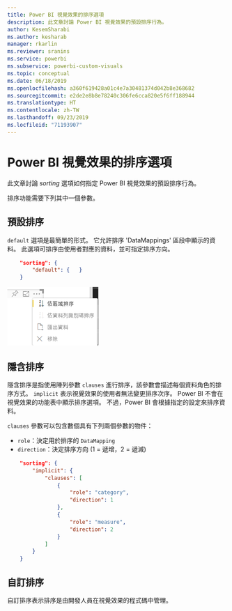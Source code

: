 ```yaml
---
title: Power BI 視覺效果的排序選項
description: 此文章討論 Power BI 視覺效果的預設排序行為。
author: KesemSharabi
ms.author: kesharab
manager: rkarlin
ms.reviewer: sranins
ms.service: powerbi
ms.subservice: powerbi-custom-visuals
ms.topic: conceptual
ms.date: 06/18/2019
ms.openlocfilehash: a360f619428a01c4e7a30481374d042b8e368682
ms.sourcegitcommit: e2de2e8b8e78240c306fe6cca820e5f6ff188944
ms.translationtype: HT
ms.contentlocale: zh-TW
ms.lasthandoff: 09/23/2019
ms.locfileid: "71193907"
---
```

# <a name="sorting-options-for-power-bi-visuals"></a>Power BI 視覺效果的排序選項

此文章討論 *sorting* 選項如何指定 Power BI 視覺效果的預設排序行為。 

排序功能需要下列其中一個參數。

## <a name="default-sorting"></a>預設排序

`default` 選項是最簡單的形式。 它允許排序 'DataMappings' 區段中顯示的資料。 此選項可排序由使用者對應的資料，並可指定排序方向。

```json
    "sorting": {
        "default": {   }
    }
```

![操作功能表中的排序選項](./media/sorting.png)

## <a name="implicit-sorting"></a>隱含排序

隱含排序是指使用陣列參數 `clauses` 進行排序，該參數會描述每個資料角色的排序方式。 `implicit` 表示視覺效果的使用者無法變更排序次序。 Power BI 不會在視覺效果的功能表中顯示排序選項。 不過，Power BI 會根據指定的設定來排序資料。

`clauses` 參數可以包含數個具有下列兩個參數的物件：

- `role`：決定用於排序的 `DataMapping`
- `direction`：決定排序方向 (1 = 遞增，2 = 遞減)

```json
    "sorting": {
        "implicit": {
            "clauses": [
                {
                    "role": "category",
                    "direction": 1
                },
                {
                    "role": "measure",
                    "direction": 2
                }
            ]
        }
    }
```

## <a name="custom-sorting"></a>自訂排序

自訂排序表示排序是由開發人員在視覺效果的程式碼中管理。
